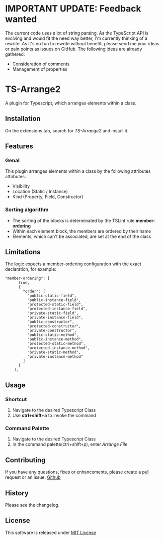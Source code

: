 # IMPORTANT UPDATE: Feedback wanted

The current code uses a lot of string parsing. As the TypeScript API is evolving and would fit the need way better, I'm currently thinking of a rewrite.
As it's no fun to rewrite without benefit, please send me your ideas or pain points as issues on GitHub. The following ideas are already gathered:
- Consideration of comments
- Management of properties

# TS-Arrange2
A plugin for Typescript, which arranges elements within a class.

## Installation
On the extensions tab, search for *TS-Arrange2* and install it.

## Features
### Genal
This plugin arranges elements within a class by the following attributes attributes:
- Visibility
- Location (Static / Instance)
- Kind (Property, Field, Constructor)

### Sorting algorithm
- The sorting of the blocks is determinated by the TSLint rule __member-ordering__
- Within each element block, the members are ordered by their name
- Elements, which can't be associated, are set at the end of the class

## Limitations
The logic expects a member-ordering configuration with the exact declaration, for example:

```
"member-ordering": [
      true,
      {
        "order": [
          "public-static-field",
          "public-instance-field",
          "protected-static-field",
          "protected-instance-field",
          "private-static-field",
          "private-instance-field",
          "public-constructor",
          "protected-constructor",
          "private-constructor",
          "public-static-method",
          "public-instance-method",
          "protected-static-method",
          "protected-instance-method",
          "private-static-method",
          "private-instance-method"
        ]
      }
    ],
```

## Usage
### Shortcut
1. Navigate to the desired Typescript Class
1. Use __ctrl+shift+a__ to invoke the command

### Command Palette
1. Navigate to the desired Typescript Class
1. In the command palette(ctrl+shift+p), enter *Arrange File*

## Contributing
If you have any questions, fixes or enhancements, please create a pull request or an issue.
[Github](https://github.com/DrMueller/TS-Arrange2)

## History
Please see the changelog.

## License
This software is released under [MIT License](http://www.opensource.org/licenses/mit-license.php)
